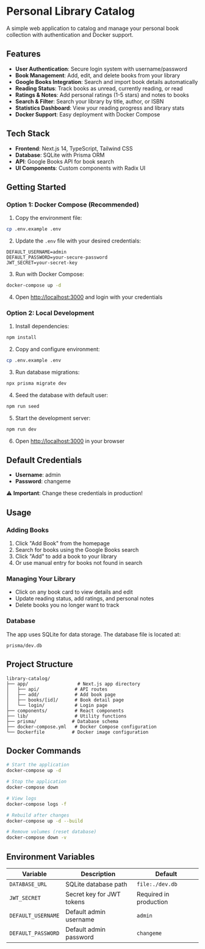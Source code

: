 # Personal Library Catalog

A simple web application to catalog and manage your personal book collection with authentication and Docker support.

## Features

- **User Authentication**: Secure login system with username/password
- **Book Management**: Add, edit, and delete books from your library
- **Google Books Integration**: Search and import book details automatically
- **Reading Status**: Track books as unread, currently reading, or read
- **Ratings & Notes**: Add personal ratings (1-5 stars) and notes to books
- **Search & Filter**: Search your library by title, author, or ISBN
- **Statistics Dashboard**: View your reading progress and library stats
- **Docker Support**: Easy deployment with Docker Compose

## Tech Stack

- **Frontend**: Next.js 14, TypeScript, Tailwind CSS
- **Database**: SQLite with Prisma ORM
- **API**: Google Books API for book search
- **UI Components**: Custom components with Radix UI

## Getting Started

### Option 1: Docker Compose (Recommended)

1. Copy the environment file:
```bash
cp .env.example .env
```

2. Update the `.env` file with your desired credentials:
```
DEFAULT_USERNAME=admin
DEFAULT_PASSWORD=your-secure-password
JWT_SECRET=your-secret-key
```

3. Run with Docker Compose:
```bash
docker-compose up -d
```

4. Open [http://localhost:3000](http://localhost:3000) and login with your credentials

### Option 2: Local Development

1. Install dependencies:
```bash
npm install
```

2. Copy and configure environment:
```bash
cp .env.example .env
```

3. Run database migrations:
```bash
npx prisma migrate dev
```

4. Seed the database with default user:
```bash
npm run seed
```

5. Start the development server:
```bash
npm run dev
```

6. Open [http://localhost:3000](http://localhost:3000) in your browser

## Default Credentials

- **Username**: admin
- **Password**: changeme

⚠️ **Important**: Change these credentials in production!

## Usage

### Adding Books

1. Click "Add Book" from the homepage
2. Search for books using the Google Books search
3. Click "Add" to add a book to your library
4. Or use manual entry for books not found in search

### Managing Your Library

- Click on any book card to view details and edit
- Update reading status, add ratings, and personal notes
- Delete books you no longer want to track

### Database

The app uses SQLite for data storage. The database file is located at:
```
prisma/dev.db
```

## Project Structure

```
library-catalog/
├── app/                  # Next.js app directory
│   ├── api/             # API routes
│   ├── add/             # Add book page
│   ├── books/[id]/      # Book detail page
│   └── login/           # Login page
├── components/          # React components
├── lib/                 # Utility functions
├── prisma/             # Database schema
├── docker-compose.yml   # Docker Compose configuration
└── Dockerfile          # Docker image configuration
```

## Docker Commands

```bash
# Start the application
docker-compose up -d

# Stop the application
docker-compose down

# View logs
docker-compose logs -f

# Rebuild after changes
docker-compose up -d --build

# Remove volumes (reset database)
docker-compose down -v
```

## Environment Variables

| Variable | Description | Default |
|----------|-------------|---------|
| `DATABASE_URL` | SQLite database path | `file:./dev.db` |
| `JWT_SECRET` | Secret key for JWT tokens | Required in production |
| `DEFAULT_USERNAME` | Default admin username | `admin` |
| `DEFAULT_PASSWORD` | Default admin password | `changeme` |